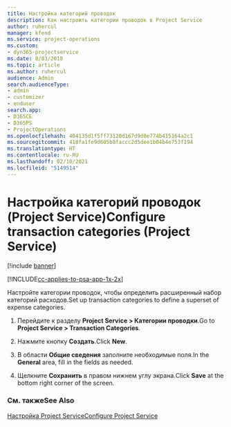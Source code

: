 ```yaml
---
title: Настройка категорий проводок
description: Как настроить категории проводок в Project Service
author: ruhercul
manager: kfend
ms.service: project-operations
ms.custom:
- dyn365-projectservice
ms.date: 8/03/2018
ms.topic: article
ms.author: ruhercul
audience: Admin
search.audienceType:
- admin
- customizer
- enduser
search.app:
- D365CE
- D365PS
- ProjectOperations
ms.openlocfilehash: 404135d1f5ff73120d167d9d0e774b415164a2c1
ms.sourcegitcommit: 418fa1fe9d605b8faccc2d5dee1b04b4e753f194
ms.translationtype: HT
ms.contentlocale: ru-RU
ms.lasthandoff: 02/10/2021
ms.locfileid: "5149514"
---
```

# <a name="configure-transaction-categories-project-service"></a><span data-ttu-id="154e5-103">Настройка категорий проводок (Project Service)</span><span class="sxs-lookup"><span data-stu-id="154e5-103">Configure transaction categories (Project Service)</span></span>

[!include [banner](../includes/psa-now-project-operations.md)]

[!INCLUDE[cc-applies-to-psa-app-1x-2x](../includes/cc-applies-to-psa-app-1x-2x.md)]

<span data-ttu-id="154e5-104">Настройте категории проводок, чтобы определить расширенный набор категорий расходов.</span><span class="sxs-lookup"><span data-stu-id="154e5-104">Set up transaction categories to define a superset of expense categories.</span></span>  
  
1.  <span data-ttu-id="154e5-105">Перейдите к разделу **Project Service > Категории проводки**.</span><span class="sxs-lookup"><span data-stu-id="154e5-105">Go to **Project Service > Transaction Categories**.</span></span>  
  
2.  <span data-ttu-id="154e5-106">Нажмите кнопку **Создать**.</span><span class="sxs-lookup"><span data-stu-id="154e5-106">Click **New**.</span></span>  
  
3.  <span data-ttu-id="154e5-107">В области **Общие сведения** заполните необходимые поля.</span><span class="sxs-lookup"><span data-stu-id="154e5-107">In the **General** area, fill in the fields as needed.</span></span>  
  
4.  <span data-ttu-id="154e5-108">Щелкните **Сохранить** в правом нижнем углу экрана.</span><span class="sxs-lookup"><span data-stu-id="154e5-108">Click **Save** at the bottom right corner of the screen.</span></span>  
  
### <a name="see-also"></a><span data-ttu-id="154e5-109">См. также</span><span class="sxs-lookup"><span data-stu-id="154e5-109">See Also</span></span>  
 [<span data-ttu-id="154e5-110">Настройка Project Service</span><span class="sxs-lookup"><span data-stu-id="154e5-110">Configure Project Service</span></span>](../psa/configure.md)
